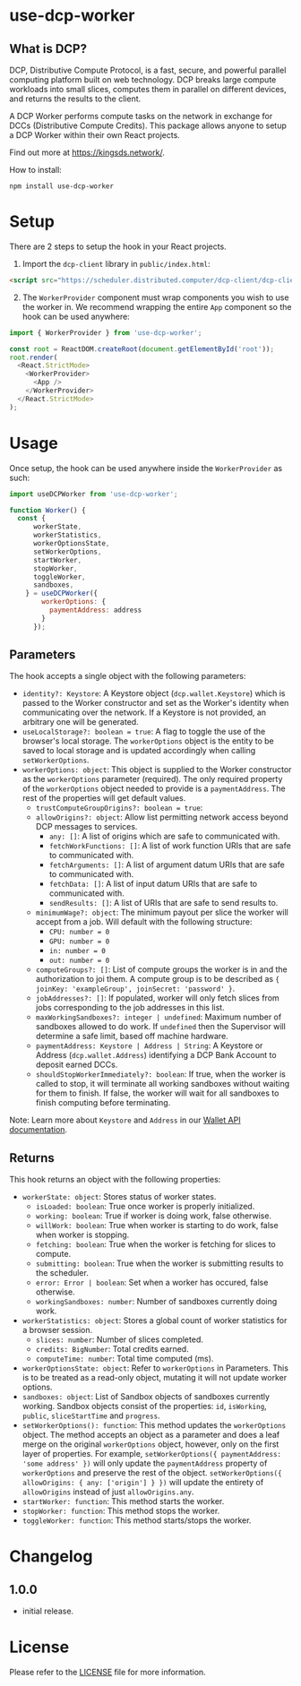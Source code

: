 # use-dcp-worker
## What is DCP?
DCP, Distributive Compute Protocol, is a fast, secure, and powerful parallel computing platform built on web technology. DCP breaks large compute workloads into small slices, computes them in parallel on different devices, and returns the results to the client.

A DCP Worker performs compute tasks on the network in exchange for DCCs (Distributive Compute Credits). This package allows anyone to setup a DCP Worker within their own React projects.

Find out more at https://kingsds.network/.

How to install:
```
npm install use-dcp-worker
```

# Setup
There are 2 steps to setup the hook in your React projects.
1. Import the `dcp-client` library in `public/index.html`:
```html
<script src="https://scheduler.distributed.computer/dcp-client/dcp-client.js"></script>
```
2. The `WorkerProvider` component must wrap components you wish to use the worker in. We recommend wrapping the entire `App` component so the hook can be used anywhere:
```js
import { WorkerProvider } from 'use-dcp-worker';

const root = ReactDOM.createRoot(document.getElementById('root'));
root.render(
  <React.StrictMode>
    <WorkerProvider>
      <App />
    </WorkerProvider>  
  </React.StrictMode>
);
```

# Usage
Once setup, the hook can be used anywhere inside the `WorkerProvider` as such:
```js
import useDCPWorker from 'use-dcp-worker';

function Worker() {
  const { 
      workerState,
      workerStatistics,
      workerOptionsState,
      setWorkerOptions,
      startWorker,
      stopWorker,
      toggleWorker,
      sandboxes,
    } = useDCPWorker({
        workerOptions: {
          paymentAddress: address
        }
      });
```
## Parameters
The hook accepts a single object with the following parameters:
- `identity?: Keystore`: A Keystore object (`dcp.wallet.Keystore`) which is passed to the Worker constructor and set as the Worker's identity when communicating over the network. If a Keystore is not provided, an arbitrary one will be generated.
- `useLocalStorage?: boolean = true`:  A flag to toggle the use of the browser's local storage. The `workerOptions` object is the entity to be saved to local storage and is updated accordingly when calling `setWorkerOptions`.
- `workerOptions: object`: This object is supplied to the Worker constructor as the `workerOptions` parameter (required). The only required property of the `workerOptions` object needed to provide is a `paymentAddress`. The rest of the properties will get default values.
  - `trustComputeGroupOrigins?: boolean = true`:
  - `allowOrigins?: object`: Allow list permitting network access beyond DCP messages to services.
    - `any: []`: A list of origins which are safe to communicated with.
    - `fetchWorkFunctions: []`: A list of work function URIs that are safe to communicated with.
    - `fetchArguments: []`: A list of argument datum URIs that are safe to communicated with.
    - `fetchData: []`: A list of input datum URIs that are safe to communicated with.
    - `sendResults: []`: A list of URIs that are safe to send results to.
  - `minimumWage?: object`: The minimum payout per slice the worker will accept from a job. Will default with the following structure:
    - `CPU: number = 0`
    - `GPU: number = 0`
    - `in: number = 0`
    - `out: number = 0`
  - `computeGroups?: []`: List of compute groups the worker is in and the authorization to joi them. A compute group is to be described as `{ joinKey: 'exampleGroup', joinSecret: 'password' }`.
  - `jobAddresses?: []`: If populated, worker will only fetch slices from jobs corresponding to the job addresses in this list.
  - `maxWorkingSandboxes?: integer | undefined`: Maximum number of sandboxes allowed to do work. If `undefined` then the Supervisor will determine a safe limit, based off machine hardware.
  - `paymentAddress: Keystore | Address | String`: A Keystore or Address (`dcp.wallet.Address`) identifying a DCP Bank Account to deposit earned DCCs.
  - `shouldStopWorkerImmediately?: boolean`: If true, when the worker is called to stop, it will terminate all working sandboxes without waiting for them to finish. If false, the worker will wait for all sandboxes to finish computing before terminating.

Note: Learn more about `Keystore` and `Address` in our [Wallet API documentation](https://docs.dcp.dev/specs/wallet-api.html).

## Returns
This hook returns an object with the following properties:
- `workerState: object`: Stores status of worker states.
  - `isLoaded: boolean`: True once worker is properly initialized.
  - `working: boolean`: True if worker is doing work, false otherwise.
  - `willWork: boolean`: True when worker is starting to do work, false when worker is stopping.
  - `fetching: boolean`: True when the worker is fetching for slices to compute.
  - `submitting: boolean`: True when the worker is submitting results to the scheduler.
  - `error: Error | boolean`: Set when a worker has occured, false otherwise.
  - `workingSandboxes: number`: Number of sandboxes currently doing work.
- `workerStatistics: object`: Stores a global count of worker statistics for a browser session.
  - `slices: number`: Number of slices completed.
  - `credits: BigNumber`: Total credits earned.
  - `computeTime: number`: Total time computed (ms).
- `workerOptionsState: object`: Refer to `workerOptions` in Parameters. This is to be treated as a read-only object, mutating it will not update worker options.
- `sandboxes: object`: List of Sandbox objects of sandboxes currently working. Sandbox objects consist of the properties: `id`, `isWorking`, `public`, `sliceStartTime` and `progress`.
- `setWorkerOptions(): function`: This method updates the `workerOptions` object. The method accepts an object as a parameter and does a leaf merge on the original `workerOptions` object, however, only on the first layer of properties. For example, `setWorkerOptions({ paymentAddress: 'some address' })` will only update the `paymentAddress` property of `workerOptions` and preserve the rest of the object. `setWorkerOptions({ allowOrigins: { any: ['origin'] } })` will update the entirety of `allowOrigins` instead of just `allowOrigins.any`.
- `startWorker: function`: This method starts the worker.
- `stopWorker: function`: This method stops the worker.
- `toggleWorker: function`: This method starts/stops the worker.

# Changelog
## 1.0.0
- initial release.

# License
Please refer to the [LICENSE](LICENSE) file for more information.
